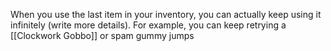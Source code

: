 When you use the last item in your inventory, you can actually keep using it infinitely (write more details). For example, you can keep retrying a [[Clockwork Gobbo]] or spam gummy jumps